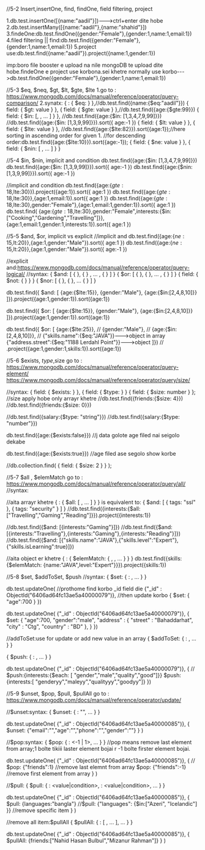 //5-2 Insert,insertOne, find, findOne, field filtering, project

1.db.test.insertOne([{name:"aadil"}])--->ctrl+enter dite hobe
2.db.test.insertMany([{name:"aadil"},{name:"shahid"}])
3.findeOne:db.test.findOne({gender:"Female"},{gender:1,name:1,email:1})
4.filed filtering || find:db.test.find({gender:"Female"},{gender:1,name:1,email:1})
5.project use:db.test.find({name:"aadil"}).project({name:1,gender:1})

imp:boro file booster e upload na nile mongoDB te upload dite hobe.findeOne e project use korbona.sei khetre normally use korbo--->db.test.findOne({gender:"Female"},{gender:1,name:1,email:1})


//5-3 $eq, $neq, $gt, $lt, $gte, $lte
1.go to : https://www.mongodb.com/docs/manual/reference/operator/query-comparison/
2.synatx: { <field>: { $eq: <value> } },//db.test.find({name:{$eq:"aadil"}})
          { field: { $gt: value } },
          { field: { $gte: value } },//db.test.find({age:{$gte:99}})
          { field: { $in: [<value1>, <value2>, ... <valueN> ] } },
            //db.test.find({age:{$in: [1,3,4,7,9,99]}})
            //db.test.find({age:{$in: [1,3,9,99]}}).sort({ age:-1 })
          { field: { $lt: value } },
          { field: { $lte: value } },
          //db.test.find({age:{$lte:82}}).sort({age:1});//here sorting in ascending order for given 1.
          //for descending order:db.test.find({age:{$lte:10}}).sort({age:-1});
          { field: { $ne: value } },
          { field: { $nin: [ <value1>, <value2> ... <valueN> ] } }

//5-4 $in, $nin, implicit and condition
db.test.find({age:{$in: [1,3,4,7,9,99]}})
db.test.find({age:{$in: [1,3,9,99]}}).sort({ age:-1 })
db.test.find({age:{$nin: [1,3,9,99]}}).sort({ age:-1 })

//implicit and condition
db.test.find({age:{$gte:18,$lte:30}}).project({age:1}).sort({ age:1 })
db.test.find({age:{$gte:18,$lte:30}},{age:1,email:1}).sort({ age:1 })
db.test.find({age:{$gte:18,$lte:30},gender:"Female"},{age:1,email:1,gender:1}).sort({ age:1 })
db.test.find(
    {age:{$gte:18,$lte:30},gender:"Female",interests:{$in: ["Cooking","Gardening","Travelling"]}},
    {age:1,email:1,gender:1,interests:1}).sort({ age:1 })


//5-5 $and, $or, implicit vs explicit
//implicit and
db.test.find({age:{$ne:15,$lt:20}},{age:1,gender:"Male"}).sort({ age:1 })
db.test.find({age:{$ne:15,$lt:20}},{age:1,gender:"Male"}).sort({ age:-1 })

//explicit and:https://www.mongodb.com/docs/manual/reference/operator/query-logical/
//syntax:
{ $and: [ { <expression1> }, { <expression2> } , ... , { <expressionN> } ] }
{ $or: [ { <expression1> }, { <expression2> }, ... , { <expressionN> } ] }
{ field: { $not: { <operator-expression> } } }
{ $nor: [ { <expression1> }, { <expression2> }, ...  { <expressionN> } ] }

db.test.find({
    $and: [
    {age:{$lte:15}},
    {gender:"Male"},
    {age:{$in:[2,4,8,10]}}
    ]}).project({age:1,gender:1}).sort({age:1})

db.test.find({
    $or: [
    {age:{$lte:15}},
    {gender:"Male"},
    {age:{$in:[2,4,8,10]}}
    ]}).project({age:1,gender:1}).sort({age:1})


db.test.find({
    $or: [
    {age:{$lte:25}},
    // {gender:"Male"},
    // {age:{$in:[2,4,8,10]}},
    // {"skills.name":{$eq:"JAVA"}}--->object in array
    {"address.street":{$eq:"1188 Lerdahl Point"}}--->object
    ]})
    // .project({age:1,gender:1,skills:1}).sort({age:1})


//5-6 $exists, $type,$size
go to : https://www.mongodb.com/docs/manual/reference/operator/query-element/
https://www.mongodb.com/docs/manual/reference/operator/query/size/

//syntax:
{ field: { $exists: <boolean> } },
{ field: { $type: <BSON type> } }
{ field: { $size: number } }; //size apply hobe only arrayr khetre
//db.test.find({friends:{$size: 4}})
//db.test.find({friends:{$size: 0}})

//db.test.find({salary:{$type: "string"}})
//db.test.find({salary:{$type: "number"}})

db.test.find({age:{$exists:false}})
//j data golote age filed nai seigolo dekabe 

db.test.find({age:{$exists:true}})
//age filed ase segolo show korbe

//db.collection.find( { field: { $size: 2 } } );


//5-7 $all , $elemMatch
go to : https://www.mongodb.com/docs/manual/reference/operator/query/all/
//syntax:

//aita arrayr khetre
{ <field>: { $all: [ <value1> , <value2> ... ] } }
is equivalent to: { $and: [ { tags: "ssl" }, { tags: "security" } ] }
//db.test.find({interests:{$all:["Travelling","Gaming","Reading"]}}).project({interests:1})

//db.test.find({$and: [{interests:"Gaming"}]})
//db.test.find({$and: [{interests:"Travelling"},{interests:"Gaming"},{interests:"Reading"}]})
//db.test.find({$and: [{"skills.name":"JAVA"},{"skills.level":"Expert"},{"skills.isLearning":true}]})

//aita object er khetre
{ <field>: { $elemMatch: { <query1>, <query2>, ... } } }
db.test.find({skills:{$elemMatch: {name:"JAVA",level:"Expert"}}}).project({skills:1})


//5-8 $set, $addToSet, $push
//syntax:
{ $set: { <field1>: <value1>, ... } }

db.test.updateOne(
    //prothome find korbo _id field die 
    {"_id" : ObjectId("6406ad64fc13ae5a40000079")},
    //then update korbo
    {
        $set: {
            "age":700
        }
    })

db.test.updateOne(
    {"_id" : ObjectId("6406ad64fc13ae5a40000079")},
    {
        $set: {
            "age":700,
            "gender":"male",
            "address" : {
		    "street" : "Bahaddarhat",
		    "city" : "Ctg",
		    "country" : "BD"
	    },
    }
})

//addToSet:use for update or add  new value in an array
{ $addToSet: { <field1>: <value1>, ... } }

{ $push: { <field1>: <value1>, ... } }

db.test.updateOne(
    {"_id" : ObjectId("6406ad64fc13ae5a40000079")},
    {
        // $push:{interests:{$each: [ "gender","male","quality","good"]}}
        $push:{interests:[ "genderyy","maleyy","qualityyy","goodyy"]}
    })


//5-9 $unset, $pop, $pull, $pullAll
go to : https://www.mongodb.com/docs/manual/reference/operator/update/

//$unset:syntax:
{ $unset: { <field1>: "", ... } }

db.test.updateOne(
    {"_id" : ObjectId("6406ad64fc13ae5a40000085")},
    {
        $unset: {"email":"","age":"","phone":"","gender":""}
    }
    )

//$pop:syntax:
{ $pop: { <field>: <-1 | 1>, ... } }
//pop means remove last element from array;1 bolte tikiii laster element bojai r -1 bolte firster element bojai. 

db.test.updateOne(
    {"_id" : ObjectId("6406ad64fc13ae5a40000085")},
    {
        // $pop: {"friends":1} //remove last elemnt from array
        $pop: {"friends":-1}  //remove first element from array
    }
    )


//$pull:
{ $pull: { <field1>: <value|condition>, <field2>: <value|condition>, ... } }

db.test.updateOne(
    {"_id" : ObjectId("6406ad64fc13ae5a40000085")},
    {
        $pull: {languages:"bangla"}
        //$pull: {"languages": {$in:["Azeri", "Icelandic"] }} //remove specific item
    }
    )


//remove all item:$pullAll
{ $pullAll: { <field1>: [ <value1>, <value2> ... ], ... } }

db.test.updateOne(
    {"_id" : ObjectId("6406ad64fc13ae5a40000085")},
    {
        $pullAll: {friends:["Nahid Hasan Bulbul","Mizanur Rahman"]}
    }
    )